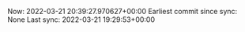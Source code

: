 Now: 2022-03-21 20:39:27.970627+00:00 Earliest commit since sync: None Last sync: 2022-03-21 19:29:53+00:00
